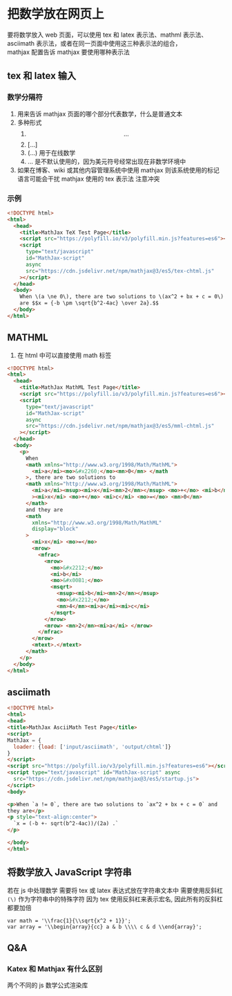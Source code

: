 # 把数学放在网页上

要将数学放入 web 页面，可以使用 tex 和 latex 表示法、mathml 表示法、asciimath 表示法，或者在同一页面中使用这三种表示法的组合，  
mathjax 配置告诉 mathjax 要使用哪种表示法

## tex 和 latex 输入

### 数学分隔符

1. 用来告诉 mathjax 页面的哪个部分代表数学，什么是普通文本
2. 多种形式
   1. $$...$$
   2. \[...\]
   3. \(...\) 用于在线数学
   4. $...$ 是不默认使用的，因为美元符号经常出现在非数学环境中
3. 如果在博客、wiki 或其他内容管理系统中使用 mathjax 则该系统使用的标记语言可能会干扰 mathjax 使用的 tex 表示法 注意冲突

### 示例

```html
<!DOCTYPE html>
<html>
  <head>
    <title>MathJax TeX Test Page</title>
    <script src="https://polyfill.io/v3/polyfill.min.js?features=es6"></script>
    <script
      type="text/javascript"
      id="MathJax-script"
      async
      src="https://cdn.jsdelivr.net/npm/mathjax@3/es5/tex-chtml.js"
    ></script>
  </head>
  <body>
    When \(a \ne 0\), there are two solutions to \(ax^2 + bx + c = 0\) and they
    are $$x = {-b \pm \sqrt{b^2-4ac} \over 2a}.$$
  </body>
</html>
```

## MATHML

1. 在 html 中可以直接使用 math 标签

```html
<!DOCTYPE html>
<html>
  <head>
    <title>MathJax MathML Test Page</title>
    <script src="https://polyfill.io/v3/polyfill.min.js?features=es6"></script>
    <script
      type="text/javascript"
      id="MathJax-script"
      async
      src="https://cdn.jsdelivr.net/npm/mathjax@3/es5/mml-chtml.js"
    ></script>
  </head>
  <body>
    <p>
      When
      <math xmlns="http://www.w3.org/1998/Math/MathML">
        <mi>a</mi><mo>&#x2260;</mo><mn>0</mn> </math
      >, there are two solutions to
      <math xmlns="http://www.w3.org/1998/Math/MathML">
        <mi>a</mi><msup><mi>x</mi><mn>2</mn></msup> <mo>+</mo> <mi>b</mi
        ><mi>x</mi> <mo>+</mo> <mi>c</mi> <mo>=</mo> <mn>0</mn>
      </math>
      and they are
      <math
        xmlns="http://www.w3.org/1998/Math/MathML"
        display="block"
      >
        <mi>x</mi> <mo>=</mo>
        <mrow>
          <mfrac>
            <mrow>
              <mo>&#x2212;</mo>
              <mi>b</mi>
              <mo>&#x00B1;</mo>
              <msqrt>
                <msup><mi>b</mi><mn>2</mn></msup>
                <mo>&#x2212;</mo>
                <mn>4</mn><mi>a</mi><mi>c</mi>
              </msqrt>
            </mrow>
            <mrow> <mn>2</mn><mi>a</mi> </mrow>
          </mfrac>
        </mrow>
        <mtext>.</mtext>
      </math>
    </p>
  </body>
</html>
```

## asciimath

```html
<!DOCTYPE html>
<html>
<head>
<title>MathJax AsciiMath Test Page</title>
<script>
MathJax = {
  loader: {load: ['input/asciimath', 'output/chtml']}
}
</script>
<script src="https://polyfill.io/v3/polyfill.min.js?features=es6"></script>
<script type="text/javascript" id="MathJax-script" async
  src="https://cdn.jsdelivr.net/npm/mathjax@3/es5/startup.js">
</script>
<body>

<p>When `a != 0`, there are two solutions to `ax^2 + bx + c = 0` and
they are</p>
<p style="text-align:center">
  `x = (-b +- sqrt(b^2-4ac))/(2a) .`
</p>

</body>
</html>
```

## 将数学放入 JavaScript 字符串

若在 js 中处理数学 需要将 tex 或 latex 表达式放在字符串文本中 需要使用反斜杠`(\)` 作为字符串中的特殊字符 因为 tex 使用反斜杠来表示宏名, 因此所有的反斜杠都要加倍

```
var math = '\\frac{1}{\\sqrt{x^2 + 1}}';
var array = '\\begin{array}{cc} a & b \\\\ c & d \\end{array}';
```

## Q&A

### Katex 和 Mathjax 有什么区别

两个不同的 js 数学公式渲染库

